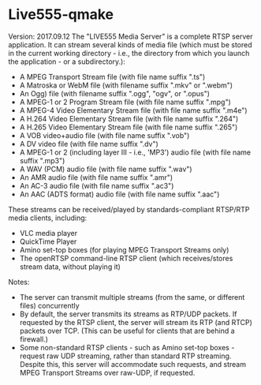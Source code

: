 # Live555-qmake
Version: 2017.09.12
The "LIVE555 Media Server" is a complete RTSP server application. It can stream several kinds of media file (which must be stored in the current working directory - i.e., the directory from which you launch the application - or a subdirectory.):
 - A MPEG Transport Stream file (with file name suffix ".ts")
 - A Matroska or WebM file (with filename suffix ".mkv" or ".webm")
 - An Ogg) file (with filename suffix ".ogg", "ogv", or ".opus")
 - A MPEG-1 or 2 Program Stream file (with file name suffix ".mpg")
 - A MPEG-4 Video Elementary Stream file (with file name suffix ".m4e")
 - A H.264 Video Elementary Stream file (with file name suffix ".264")
 - A H.265 Video Elementary Stream file (with file name suffix ".265")
 - A VOB video+audio file (with file name suffix ".vob")
 - A DV video file (with file name suffix ".dv")
 - A MPEG-1 or 2 (including layer III - i.e., 'MP3') audio file (with file name suffix ".mp3")
 - A WAV (PCM) audio file (with file name suffix ".wav")
 - An AMR audio file (with file name suffix ".amr")
 - An AC-3 audio file (with file name suffix ".ac3")
 - An AAC (ADTS format) audio file (with file name suffix ".aac")
 
These streams can be received/played by standards-compliant RTSP/RTP media clients, including:

 - VLC media player
 - QuickTime Player
 - Amino set-top boxes (for playing MPEG Transport Streams only)
 - The openRTSP command-line RTSP client (which receives/stores stream data, without playing it)

Notes:
 - The server can transmit multiple streams (from the same, or different files) concurrently
 - By default, the server transmits its streams as RTP/UDP packets. If requested by the RTSP client, the server will stream its RTP (and RTCP) packets over TCP. (This can be useful for clients that are behind a firewall.)
 - Some non-standard RTSP clients - such as Amino set-top boxes - request raw UDP streaming, rather than standard RTP streaming. Despite this, this server will accommodate such requests, and stream MPEG Transport Streams over raw-UDP, if requested.
